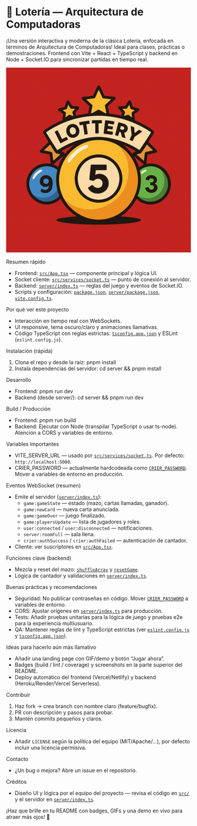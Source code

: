 # 🎲 Lotería — Arquitectura de Computadoras

¡Una versión interactiva y moderna de la clásica Lotería, enfocada en términos de Arquitectura de Computadoras! Ideal para clases, prácticas o demostraciones. Frontend con Vite + React + TypeScript y backend en Node + Socket.IO para sincronizar partidas en tiempo real.

![Portada](public/Loteria.png)

Resumen rápido
- Frontend: [`src/App.tsx`](src/App.tsx) — componente principal y lógica UI.
- Socket cliente: [`src/services/socket.ts`](src/services/socket.ts) — punto de conexión al servidor.
- Backend: [`server/index.ts`](server/index.ts) — reglas del juego y eventos de Socket.IO.
- Scripts y configuración: [`package.json`](package.json), [`server/package.json`](server/package.json), [`vite.config.ts`](vite.config.ts).

Por qué ver este proyecto
- Interacción en tiempo real con WebSockets.
- UI responsive, tema oscuro/claro y animaciones llamativas.
- Código TypeScript con reglas estrictas: [`tsconfig.app.json`](tsconfig.app.json) y ESLint (`eslint.config.js`).

Instalación (rápida)
1. Clona el repo y desde la raíz:
   pnpm install
2. Instala dependencias del servidor:
   cd server && pnpm install

Desarrollo
- Frontend:
  pnpm run dev
- Backend (desde server/):
  cd server && pnpm run dev

Build / Producción
- Frontend:
  pnpm run build
- Backend:
  Ejecutar con Node (transpilar TypeScript o usar ts-node). Atención a CORS y variables de entorno.

Variables importantes
- VITE_SERVER_URL — usado por [`src/services/socket.ts`](src/services/socket.ts). Por defecto: `http://localhost:5000`.
- CRIER_PASSWORD — actualmente hardcodeada como [`CRIER_PASSWORD`](server/index.ts). Mover a variables de entorno en producción.

Eventos WebSocket (resumen)
- Emite el servidor ([`server/index.ts`](server/index.ts)):
  - `game:gameState` — estado (mazo, cartas llamadas, ganador).
  - `game:newCard` — nueva carta anunciada.
  - `game:gameOver` — juego finalizado.
  - `game:playersUpdate` — lista de jugadores y roles.
  - `user:connected` / `user:disconnected` — notificaciones.
  - `server:roomFull` — sala llena.
  - `crier:authSuccess` / `crier:authFailed` — autenticación de cantador.
- Cliente: ver suscriptores en [`src/App.tsx`](src/App.tsx).

Funciones clave (backend)
- Mezcla y reset del mazo: [`shuffleArray`](server/index.ts) y [`resetGame`](server/index.ts).
- Lógica de cantador y validaciones en [`server/index.ts`](server/index.ts).

Buenas prácticas y recomendaciones
- Seguridad: No publicar contraseñas en código. Mover [`CRIER_PASSWORD`](server/index.ts) a variables de entorno.
- CORS: Ajustar orígenes en [`server/index.ts`](server/index.ts) para producción.
- Tests: Añadir pruebas unitarias para la lógica de juego y pruebas e2e para la experiencia multiusuario.
- QA: Mantener reglas de lint y TypeScript estrictas (ver [`eslint.config.js`](eslint.config.js) y [`tsconfig.app.json`](tsconfig.app.json)).

Ideas para hacerlo aún más llamativo
- Añadir una landing page con GIF/demo y botón “Jugar ahora”.
- Badges (build / lint / coverage) y screenshots en la parte superior del README.
- Deploy automático del frontend (Vercel/Netlify) y backend (Heroku/Render/Vercel Serverless).

Contribuir
1. Haz fork → crea branch con nombre claro (feature/bugfix).
2. PR con descripción y pasos para probar.
3. Mantén commits pequeños y claros.

Licencia
- Añadir `LICENSE` según la política del equipo (MIT/Apache/…), por defecto incluir una licencia permisiva.

Contacto
- ¿Un bug o mejora? Abre un issue en el repositorio.

Créditos
- Diseño UI y lógica por el equipo del proyecto — revisa el código en [`src/`](src) y el servidor en [`server/index.ts`](server/index.ts).

¡Haz que brille en tu README con badges, GIFs y una demo en vivo para atraer más ojos! 🎉